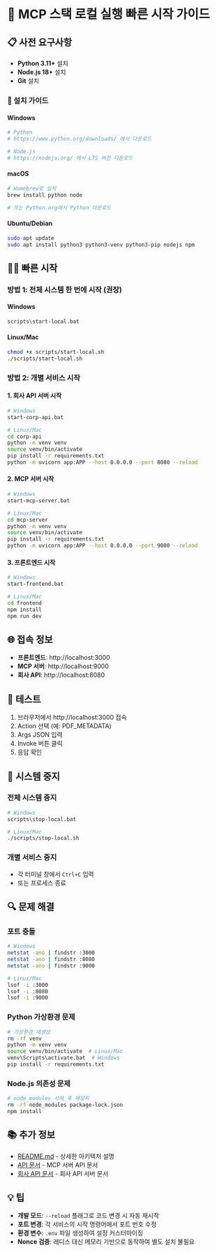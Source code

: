 # 🚀 MCP 스택 로컬 실행 빠른 시작 가이드

## 📋 사전 요구사항

- **Python 3.11+** 설치
- **Node.js 18+** 설치
- **Git** 설치

### 🔧 설치 가이드

#### Windows
```bash
# Python
# https://www.python.org/downloads/ 에서 다운로드

# Node.js
# https://nodejs.org/ 에서 LTS 버전 다운로드
```

#### macOS
```bash
# Homebrew로 설치
brew install python node

# 또는 Python.org에서 Python 다운로드
```

#### Ubuntu/Debian
```bash
sudo apt update
sudo apt install python3 python3-venv python3-pip nodejs npm
```

## 🏃‍♂️ 빠른 시작

### 방법 1: 전체 시스템 한 번에 시작 (권장)

#### Windows
```cmd
scripts\start-local.bat
```

#### Linux/Mac
```bash
chmod +x scripts/start-local.sh
./scripts/start-local.sh
```

### 방법 2: 개별 서비스 시작

#### 1. 회사 API 서버 시작
```bash
# Windows
start-corp-api.bat

# Linux/Mac
cd corp-api
python -m venv venv
source venv/bin/activate
pip install -r requirements.txt
python -m uvicorn app:APP --host 0.0.0.0 --port 8080 --reload
```

#### 2. MCP 서버 시작
```bash
# Windows
start-mcp-server.bat

# Linux/Mac
cd mcp-server
python -m venv venv
source venv/bin/activate
pip install -r requirements.txt
python -m uvicorn app:APP --host 0.0.0.0 --port 9000 --reload
```

#### 3. 프론트엔드 시작
```bash
# Windows
start-frontend.bat

# Linux/Mac
cd frontend
npm install
npm run dev
```

## 🌐 접속 정보

- **프론트엔드**: http://localhost:3000
- **MCP 서버**: http://localhost:9000
- **회사 API**: http://localhost:8080

## 🧪 테스트

1. 브라우저에서 http://localhost:3000 접속
2. Action 선택 (예: PDF_METADATA)
3. Args JSON 입력
4. Invoke 버튼 클릭
5. 응답 확인

## 🛑 시스템 중지

### 전체 시스템 중지
```bash
# Windows
scripts\stop-local.bat

# Linux/Mac
./scripts/stop-local.sh
```

### 개별 서비스 중지
- 각 터미널 창에서 `Ctrl+C` 입력
- 또는 프로세스 종료

## 🔍 문제 해결

### 포트 충돌
```bash
# Windows
netstat -ano | findstr :3000
netstat -ano | findstr :8080
netstat -ano | findstr :9000

# Linux/Mac
lsof -i :3000
lsof -i :8080
lsof -i :9000
```

### Python 가상환경 문제
```bash
# 가상환경 재생성
rm -rf venv
python -m venv venv
source venv/bin/activate  # Linux/Mac
venv\Scripts\activate.bat  # Windows
pip install -r requirements.txt
```

### Node.js 의존성 문제
```bash
# node_modules 삭제 후 재설치
rm -rf node_modules package-lock.json
npm install
```

## 📚 추가 정보

- [README.md](README.md) - 상세한 아키텍처 설명
- [API 문서](http://localhost:9000/docs) - MCP 서버 API 문서
- [회사 API 문서](http://localhost:8080/docs) - 회사 API 서버 문서

## 💡 팁

- **개발 모드**: `--reload` 플래그로 코드 변경 시 자동 재시작
- **포트 변경**: 각 서비스의 시작 명령어에서 포트 번호 수정
- **환경 변수**: `.env` 파일 생성하여 설정 커스터마이징
- **Nonce 검증**: 레디스 대신 메모리 기반으로 동작하여 별도 설치 불필요 